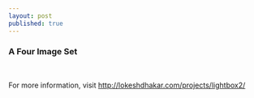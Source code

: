 ```yaml
---
layout: post
published: true
---
```

<html lang="en-us">
<head>
  <meta charset="utf-8">
  <title>Lightbox Example</title>
  <link rel="stylesheet" href="../dist/css/lightbox.min.css">
</head>
<body>


<section>
    <h3>A Four Image Set</h3>
    <div>
      <a class="example-image-link" href="http://lokeshdhakar.com/projects/lightbox2/images/image-3.jpg" data-lightbox="example-set" data-title="Click the right half of the image to move forward."><img class="example-image" src="http://lokeshdhakar.com/projects/lightbox2/images/thumb-3.jpg" alt=""/></a>
      <a class="example-image-link" href="http://lokeshdhakar.com/projects/lightbox2/images/image-4.jpg" data-lightbox="example-set" data-title="Or press the right arrow on your keyboard."><img class="example-image" src="http://lokeshdhakar.com/projects/lightbox2/images/thumb-4.jpg" alt="" /></a>
      <a class="example-image-link" href="http://lokeshdhakar.com/projects/lightbox2/images/image-5.jpg" data-lightbox="example-set" data-title="The next image in the set is preloaded as you're viewing."><img class="example-image" src="http://lokeshdhakar.com/projects/lightbox2/images/thumb-5.jpg" alt="" /></a>
      <a class="example-image-link" href="http://lokeshdhakar.com/projects/lightbox2/images/image-6.jpg" data-lightbox="example-set" data-title="Click anywhere outside the image or the X to the right to close."><img class="example-image" src="http://lokeshdhakar.com/projects/lightbox2/images/thumb-6.jpg" alt="" /></a>
    </div>
  </section>

  <section>
    <p>
      For more information, visit <a href="http://lokeshdhakar.com/projects/lightbox2/">http://lokeshdhakar.com/projects/lightbox2/</a>
    </p>
  </section>

  <script src="../dist/js/lightbox-plus-jquery.min.js"></script>

</body>
</html>
